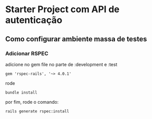 # Starter Project com API de autenticação

## Como configurar ambiente massa de testes
### Adicionar RSPEC
adicione no gem file no parte de :development e :test

```gem 'rspec-rails', '~> 4.0.1'```

rode 

````bundle install````

por fim, rode o comando:

```rails generate rspec:install```